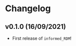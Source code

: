 # Changelog

<!--next-version-placeholder-->

## v0.1.0 (16/09/2021)

- First release of `informed_RDM`!